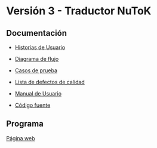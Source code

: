 # Versión 3 - Traductor NuToK

## Documentación

- [Historias de Usuario](https://github.com/SLeonCamacho/CalidadCodeFusion/blob/3baa9f3c1f9383bf4a40a51d7dacbe3ac24fdf16/Version3-Traductor-NuToK/Documentaci%C3%B3n/Historias%20de%20Usuario.md) 

- [Diagrama de flujo](https://github.com/SLeonCamacho/CalidadCodeFusion/blob/09ab06c8d4fc4712a3f1fe8d2fb2f7cbd89a5bf9/Version3-Traductor-NuToK/Documentaci%C3%B3n/Diagrama%20de%20flujo/Diagrama%20de%20flujo.md) 

- [Casos de prueba](https://github.com/SLeonCamacho/CalidadCodeFusion/blob/09ab06c8d4fc4712a3f1fe8d2fb2f7cbd89a5bf9/Version3-Traductor-NuToK/Documentaci%C3%B3n/Casos%20de%20Prueba%20v3.0.md)  

- [Lista de defectos de calidad](https://github.com/SLeonCamacho/CalidadCodeFusion/blob/09ab06c8d4fc4712a3f1fe8d2fb2f7cbd89a5bf9/Version3-Traductor-NuToK/Documentaci%C3%B3n/Lista%20defectos%20de%20calidad%20v3.0.md) 

- [Manual de Usuario](https://github.com/SLeonCamacho/CalidadCodeFusion/blob/09ab06c8d4fc4712a3f1fe8d2fb2f7cbd89a5bf9/Version3-Traductor-NuToK/Documentaci%C3%B3n/Manual%20de%20Usuario/Manual%20de%20Usuario.md) 

- [Código fuente](https://github.com/SLeonCamacho/CalidadCodeFusion/tree/09ab06c8d4fc4712a3f1fe8d2fb2f7cbd89a5bf9/Version3-Traductor-NuToK/C%C3%B3digo/Traductor%20NuToK%20(revisado)) 

## Programa
[Página web](https://sleoncamacho.github.io/CalidadCodeFusion/Version3-Traductor-NuToK/Código/Traductor%20NuToK%20(revisado)/index.html)
